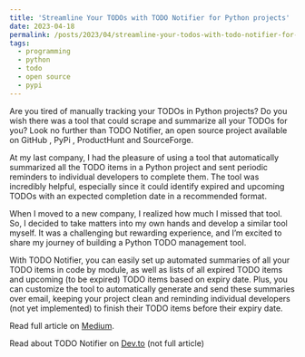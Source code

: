 ```yaml
---
title: 'Streamline Your TODOs with TODO Notifier for Python projects'
date: 2023-04-18
permalink: /posts/2023/04/streamline-your-todos-with-todo-notifier-for-python-projects/
tags:
  - programming
  - python
  - todo
  - open source
  - pypi
---
```


Are you tired of manually tracking your TODOs in Python projects? Do you wish there was
a tool that could scrape and summarize all your TODOs for you? Look no further than TODO
Notifier, an open source project available on GitHub , PyPi , ProductHunt and
SourceForge.

At my last company, I had the pleasure of using a tool that automatically summarized all
the TODO items in a Python project and sent periodic reminders to individual developers
to complete them. The tool was incredibly helpful, especially since it could identify
expired and upcoming TODOs with an expected completion date in a recommended format.

When I moved to a new company, I realized how much I missed that tool. So, I decided to
take matters into my own hands and develop a similar tool myself. It was a challenging
but rewarding experience, and I’m excited to share my journey of building a Python TODO
management tool.

With TODO Notifier, you can easily set up automated summaries of all your TODO items in
code by module, as well as lists of all expired TODO items and upcoming (to be expired)
TODO items based on expiry date. Plus, you can customize the tool to automatically
generate and send these summaries over email, keeping your project clean and reminding
individual developers (not yet implemented) to finish their TODO items before their
expiry date.

Read full article on
[Medium](https://at-k.medium.com/streamline-your-todos-with-todo-notifier-for-python-projects-6f95c03a2d34).

Read about TODO Notifier on [Dev.to](https://dev.to/atkumar/streamline-your-todos-with-todo-notifier-for-python-projects-5fpe)
(not full article)
